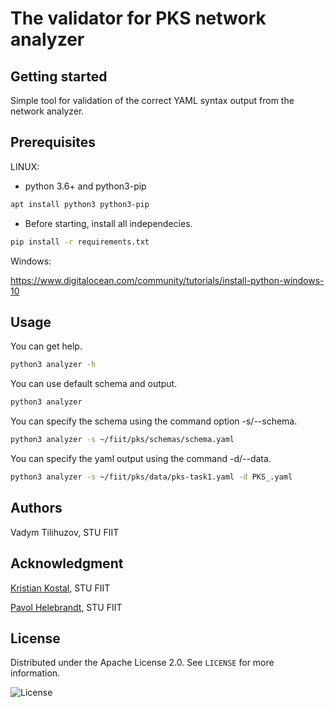 # The validator for PKS network analyzer

## Getting started

Simple tool for validation of the correct YAML syntax output from the network analyzer.

## Prerequisites

LINUX:

- python 3.6+ and python3-pip
```bash
apt install python3 python3-pip
```

- Before starting, install all independecies.
```bash
pip install -r requirements.txt
```

Windows:

https://www.digitalocean.com/community/tutorials/install-python-windows-10

## Usage

You can get help.
```bash
python3 analyzer -h
```

You can use default schema and output.
```bash
python3 analyzer
```

You can specify the schema using the command option -s/--schema.
```bash
python3 analyzer -s ~/fiit/pks/schemas/schema.yaml
```

You can specify the yaml output using the command -d/--data.
```bash
python3 analyzer -s ~/fiit/pks/data/pks-task1.yaml -d PKS_.yaml
```

## Authors
Vadym Tilihuzov, STU FIIT

## Acknowledgment
[Kristian Kostal](https://scholar.google.sk/citations?user=6b4HfA4AAAAJ&hl=sk), STU FIIT

[Pavol Helebrandt](https://scholar.google.sk/citations?user=xdloWxEAAAAJ&hl=en), STU FIIT

## License
Distributed under the Apache License 2.0. See `LICENSE` for more information.

![License](https://img.shields.io/badge/License-Apache%202.0-blue.svg)